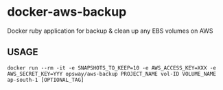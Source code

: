 # docker-aws-backup
Docker ruby application for backup & clean up any EBS volumes on AWS

## USAGE

```
docker run --rm -it -e SNAPSHOTS_TO_KEEP=10 -e AWS_ACCESS_KEY=XXX -e AWS_SECRET_KEY=YYY opsway/aws-backup PROJECT_NAME vol-ID VOLUME_NAME ap-south-1 [OPTIONAL_TAG]
```
